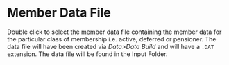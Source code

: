 # Member Data File

Double click to select the member data file containing the member data
for the particular class of membership i.e. active, deferred or pensioner.
The data file will have been created via _Data&gt;Data Build_ and will
have a `.DAT` extension. The data file will be found in the Input Folder.
